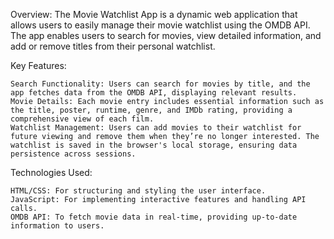 Overview:
The Movie Watchlist App is a dynamic web application that allows users to easily manage their movie watchlist using the OMDB API. The app enables users to search for movies, view detailed information, and add or remove titles from their personal watchlist.

Key Features:

    Search Functionality: Users can search for movies by title, and the app fetches data from the OMDB API, displaying relevant results.
    Movie Details: Each movie entry includes essential information such as the title, poster, runtime, genre, and IMDb rating, providing a comprehensive view of each film.
    Watchlist Management: Users can add movies to their watchlist for future viewing and remove them when they’re no longer interested. The watchlist is saved in the browser's local storage, ensuring data persistence across sessions.

Technologies Used:

    HTML/CSS: For structuring and styling the user interface.
    JavaScript: For implementing interactive features and handling API calls.
    OMDB API: To fetch movie data in real-time, providing up-to-date information to users.
